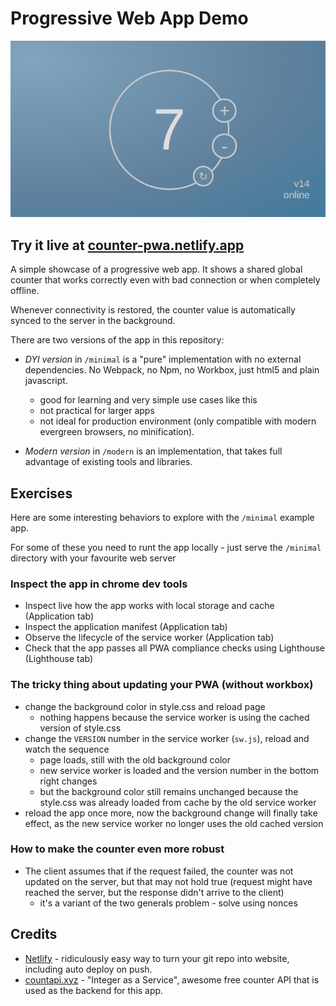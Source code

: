 # Progressive Web App Demo

![preview](./doc/screenshot.png)

## Try it live at [counter-pwa.netlify.app](https://counter-pwa.netlify.app)

A simple showcase of a progressive web app. It shows a shared global counter that works correctly even with bad connection or when completely offline.

Whenever connectivity is restored, the counter value is automatically synced to the server in the background.

There are two versions of the app in this repository:
 * *DYI version* in `/minimal` is a "pure" implementation with no external dependencies. No Webpack, no Npm, no Workbox, just html5 and plain javascript. 
     * good for learning and very simple use cases like this 
     * not practical for larger apps
     * not ideal for production environment (only compatible with modern evergreen browsers, no minification).

 * *Modern version* in `/modern` is an implementation, that takes full advantage of existing tools and libraries.

## Exercises

Here are some interesting behaviors to explore with the `/minimal` example app.

For some of these you need to runt the app locally - just serve the `/minimal` directory with your favourite web server

### Inspect the app in chrome dev tools

* Inspect live how the app works with local storage and cache (Application tab)
* Inspect the application manifest (Application tab)
* Observe the lifecycle of the service worker (Application tab)
* Check that the app passes all PWA compliance checks using Lighthouse (Lighthouse tab)

### The tricky thing about updating your PWA (without workbox)

* change the background color in style.css and reload page
   * nothing happens because the service worker is using the cached version of style.css
* change the `VERSION` number in the service worker (`sw.js`), reload and watch the sequence
    * page loads, still with the old background color
    * new service worker is loaded and the version number in the bottom right changes
    * but the background color still remains unchanged because the style.css was already loaded from cache by the old service worker
* reload the app once more, now the background change will finally take effect, as the new service worker no longer uses the old cached version

### How to make the counter even more robust 

* The client assumes that if the request failed, the counter was not updated on the server, but that may not hold true (request might have reached the server, but the response didn't arrive to the client)
    * it's a variant of the two generals problem - solve using nonces

## Credits

* [Netlify](https://netlify.com) - ridiculously easy way to turn your git repo into website, including auto deploy on push.
* [countapi.xyz](https://countapi.xyz) - "Integer as a Service", awesome free counter API that is used as the backend for this app.

